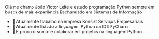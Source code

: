 Olá me chamo João Victor Leite e estudo programação Python sempre em busca de mais experiência
Bacharelado em Sistemas de Informação

- 🔭 Atualmente trabalho na empresa Konsist  Serviços Empresariais
- 🌱  Atualmente Estudo a linguagem Python na IDE PyCharm
- 👯 E procuro somar e colaborar em projetos na linguagem Python
